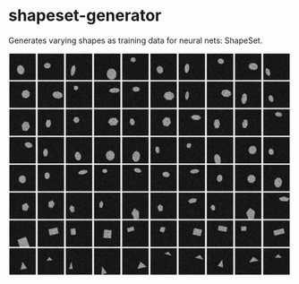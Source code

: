 # shapeset-generator

Generates varying shapes as training data for neural nets: ShapeSet.

![Sample of ShapeSet with default parameters](./sample_output.jpg)
<!--- to generate: montage output/* sample_output.jpg --->